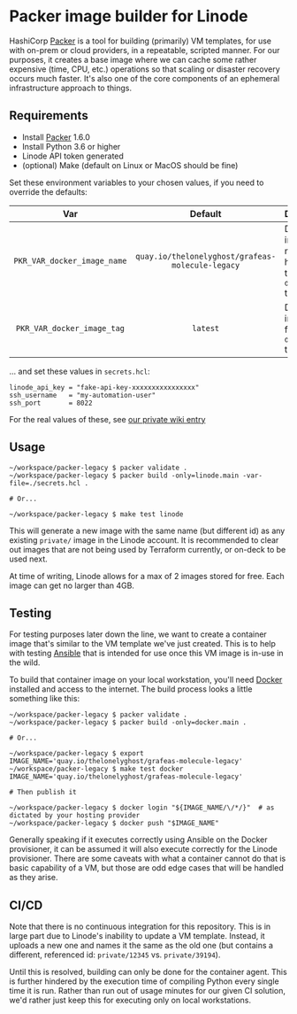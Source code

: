 # Packer image builder for Linode

HashiCorp [Packer] is a tool for building (primarily) VM templates, for use with on-prem or cloud providers, in a repeatable, scripted manner. For our purposes, it creates a base image where we can cache some rather expensive (time, CPU, etc.) operations so that scaling or disaster recovery occurs much faster. It's also one of the core components of an ephemeral infrastructure approach to things.

## Requirements

- Install [Packer] 1.6.0
- Install Python 3.6 or higher
- Linode API token generated
- (optional) Make (default on Linux or MacOS should be fine)

Set these environment variables to your chosen values, if you need to override the defaults:

| Var                         | Default                                          | Description                                               |
|:---------------------------:|:------------------------------------------------:|:----------------------------------------------------------|
| `PKR_VAR_docker_image_name` | `quay.io/thelonelyghost/grafeas-molecule-legacy` | Docker image name (and host) for the `docker.main` target |
| `PKR_VAR_docker_image_tag`  | `latest`                                         | Docker image tag for the `docker.main` target             |

... and set these values in `secrets.hcl`:

```hcl
linode_api_key = "fake-api-key-xxxxxxxxxxxxxxxx"
ssh_username   = "my-automation-user"
ssh_port       = 8022
```

For the real values of these, see [our private wiki entry][wiki-packer]

## Usage

```shell
~/workspace/packer-legacy $ packer validate .
~/workspace/packer-legacy $ packer build -only=linode.main -var-file=./secrets.hcl .

# Or...

~/workspace/packer-legacy $ make test linode
```

This will generate a new image with the same name (but different id) as any existing `private/` image in the Linode account. It is recommended to clear out images that are not being used by Terraform currently, or on-deck to be used next.

At time of writing, Linode allows for a max of 2 images stored for free. Each image can get no larger than 4GB.

## Testing

For testing purposes later down the line, we want to create a container image that's similar to the VM template we've just created. This is to help with testing [Ansible] that is intended for use once this VM image is in-use in the wild.

To build that container image on your local workstation, you'll need [Docker] installed and access to the internet. The build process looks a little something like this:

```shell
~/workspace/packer-legacy $ packer validate .
~/workspace/packer-legacy $ packer build -only=docker.main .

# Or...

~/workspace/packer-legacy $ export IMAGE_NAME='quay.io/thelonelyghost/grafeas-molecule-legacy'
~/workspace/packer-legacy $ make test docker IMAGE_NAME='quay.io/thelonelyghost/grafeas-molecule-legacy'

# Then publish it

~/workspace/packer-legacy $ docker login "${IMAGE_NAME/\/*/}"  # as dictated by your hosting provider
~/workspace/packer-legacy $ docker push "$IMAGE_NAME"
```

Generally speaking if it executes correctly using Ansible on the Docker provisioner, it can be assumed it will also execute correctly for the Linode provisioner. There are some caveats with what a container cannot do that is basic capability of a VM, but those are odd edge cases that will be handled as they arise.

## CI/CD

Note that there is no continuous integration for this repository. This is in large part due to Linode's inability to update a VM template. Instead, it uploads a new one and names it the same as the old one (but contains a different, referenced id: `private/12345` vs. `private/39194`).

Until this is resolved, building can only be done for the container agent. This is further hindered by the execution time of compiling Python every single time it is run. Rather than run out of usage minutes for our given CI solution, we'd rather just keep this for executing only on local workstations.

[Packer]: https://www.packer.io/
[Docker]: https://www.docker.com/
[Ansible]: https://docs.ansible.com/
[wiki-packer]: https://app.gitbook.com/@grafeas-group/s/dev/infra/packer
